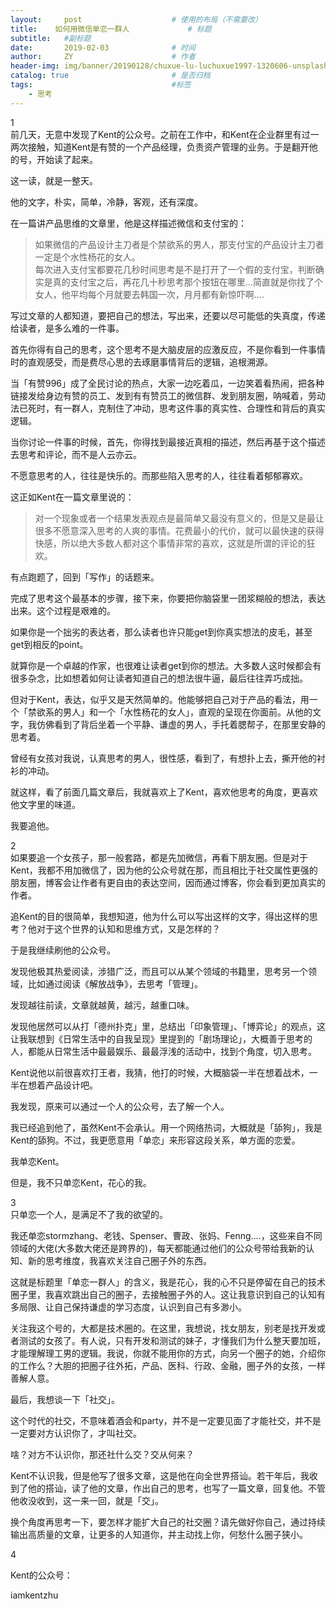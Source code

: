 ```yaml
---
layout:     post                    # 使用的布局（不需要改）
title:    如何用微信单恋一群人             # 标题 
subtitle:   #副标题
date:       2019-02-03              # 时间
author:     ZY                      # 作者
header-img: img/banner/20190128/chuxue-lu-luchuxue1997-1320606-unsplash.jpg    #这篇文章标题背景图片
catalog: true                       # 是否归档
tags:                               #标签
    - 思考
---
```


1  
前几天，无意中发现了Kent的公众号。之前在工作中，和Kent在企业群里有过一两次接触，知道Kent是有赞的一个产品经理，负责资产管理的业务。于是翻开他的号，开始读了起来。  

这一读，就是一整天。  

他的文字，朴实，简单，冷静，客观，还有深度。  

在一篇讲产品思维的文章里，他是这样描述微信和支付宝的：
> 如果微信的产品设计主刀者是个禁欲系的男人，那支付宝的产品设计主刀者一定是个水性杨花的女人。   
> 每次进入支付宝都要花几秒时间思考是不是打开了一个假的支付宝，判断确实是真的支付宝之后，再花几十秒思考那个按钮在哪里...简直就是你找了个女人，他平均每个月就要去韩国一次，月月都有新惊吓啊....   

写过文章的人都知道，要把自己的想法，写出来，还要以尽可能低的失真度，传递给读者，是多么难的一件事。  

首先你得有自己的思考，这个思考不是大脑皮层的应激反应，不是你看到一件事情时的直观感受，而是费尽心思的去琢磨事情背后的逻辑，追根溯源。  

当「有赞996」成了全民讨论的热点，大家一边吃着瓜，一边笑着看热闹，把各种链接发给身边有赞的员工、发到有有赞员工的微信群、发到朋友圈，呐喊着，劳动法已死时，有一群人，克制住了冲动，思考这件事的真实性、合理性和背后的真实逻辑。  

当你讨论一件事的时候，首先，你得找到最接近真相的描述，然后再基于这个描述去思考和评论，而不是人云亦云。  

不愿意思考的人，往往是快乐的。而那些陷入思考的人，往往看着郁郁寡欢。  

这正如Kent在一篇文章里说的：  
> 对一个现象或者一个结果发表观点是最简单又最没有意义的，但是又是最让很多不愿意深入思考的人爽的事情。花费最小的代价，就可以最快速的获得快感，所以绝大多数人都对这个事情非常的喜欢，这就是所谓的评论的狂欢。

有点跑题了，回到「写作」的话题来。  

完成了思考这个最基本的步骤，接下来，你要把你脑袋里一团浆糊般的想法，表达出来。这个过程是艰难的。  

如果你是一个拙劣的表达者，那么读者也许只能get到你真实想法的皮毛，甚至get到相反的point。  

就算你是一个卓越的作家，也很难让读者get到你的想法。大多数人这时候都会有很多杂念，比如想着如何让读者知道自己的想法很牛逼，最后往往弄巧成拙。  

但对于Kent，表达，似乎又是天然简单的。他能够把自己对于产品的看法，用一个「禁欲系的男人」和一个「水性杨花的女人」，直观的呈现在你面前。从他的文字，我仿佛看到了背后坐着一个平静、谦虚的男人，手托着腮帮子，在那里安静的思考着。  

曾经有女孩对我说，认真思考的男人，很性感，看到了，有想扑上去，撕开他的衬衫的冲动。  

就这样，看了前面几篇文章后，我就喜欢上了Kent，喜欢他思考的角度，更喜欢他文字里的味道。  

我要追他。  

2  
如果要追一个女孩子，那一般套路，都是先加微信，再看下朋友圈。但是对于Kent，我都不用加微信了，因为他的公众号就在那，而且相比于社交属性更强的朋友圈，博客会让作者有更自由的表达空间，因而通过博客，你会看到更加真实的作者。  

追Kent的目的很简单，我想知道，他为什么可以写出这样的文字，得出这样的思考？他对于这个世界的认知和思维方式，又是怎样的？  

于是我继续刷他的公众号。  

发现他极其热爱阅读，涉猎广泛，而且可以从某个领域的书籍里，思考另一个领域，比如通过阅读《解放战争》，去思考「管理」。   

发现越往前读，文章就越黄，越污，越重口味。  

发现他居然可以从打「德州扑克」里，总结出「印象管理」、「博弈论」的观点，这让我联想到《日常生活中的自我呈现》里提到的「剧场理论」，大概善于思考的人，都能从日常生活中最最娱乐、最最浮浅的活动中，找到个角度，切入思考。  

Kent说他以前很喜欢打王者，我猜，他打的时候，大概脑袋一半在想着战术，一半在想着产品设计吧。  

我发现，原来可以通过一个人的公众号，去了解一个人。  

我已经追到他了，虽然Kent不会承认。用一个网络热词，大概就是「舔狗」，我是Kent的舔狗。不过，我更愿意用「单恋」来形容这段关系，单方面的恋爱。  

我单恋Kent。  

但是，我不只单恋Kent，花心的我。    

3  
只单恋一个人，是满足不了我的欲望的。  

我还单恋stormzhang、老钱、Spenser、曹政、张妈、Fenng....，这些来自不同领域的大佬(大多数大佬还是跨界的)，每天都能通过他们的公众号带给我新的认知、新的思考维度，我喜欢关注自己圈子外的东西。  

这就是标题里「单恋一群人」的含义，我是花心，我的心不只是停留在自己的技术圈子里，我喜欢跳出自己的圈子，去接触圈子外的人。这让我意识到自己的认知有多局限、让自己保持谦虚的学习态度，认识到自己有多渺小。  

关注我这个号的，大都是技术圈的。在这里，我想说，找女朋友，别老是找开发或者测试的女孩了。有人说，只有开发和测试的妹子，才懂我们为什么整天要加班，才能理解理工男的逻辑。我说，你就不能用你的方式，向另一个圈子的她，介绍你的工作么？大胆的把圈子往外拓，产品、医科、行政、金融，圈子外的女孩，一样善解人意。    

最后，我想谈一下「社交」。  

这个时代的社交，不意味着酒会和party，并不是一定要见面了才能社交，并不是一定要对方认识你了，才叫社交。  

啥？对方不认识你，那还社什么交？交从何来？  

Kent不认识我，但是他写了很多文章，这是他在向全世界搭讪。若干年后，我收到了他的搭讪，读了他的文章，作出自己的思考，也写了一篇文章，回复他。不管他收没收到，这一来一回，就是「交」。  

换个角度再思考一下，要怎样才能扩大自己的社交圈？请先做好你自己，通过持续输出高质量的文章，让更多的人知道你，并主动找上你，何愁什么圈子狭小。  

4  

Kent的公众号：  

iamkentzhu  










